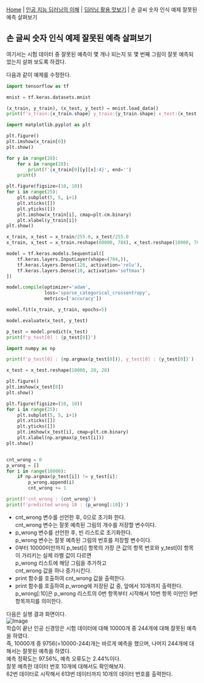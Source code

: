 [Home](./../../../README.md) | [인공 지능 딥러닝의 이해](./../../README.md) | [딥러닝 활용 맛보기](./../README.md) | 손 글씨 숫자 인식 예제 잘못된 예측 살펴보기

## 손 글씨 숫자 인식 예제 잘못된 예측 살펴보기
여기서는 시험 데이터 중 잘못된 예측이 몇 개나 되는지 또 몇 번째 그림이 잘못 예측되었는지 살펴 보도록 하겠다.

다음과 같이 예제를 수정한다.
```python
import tensorflow as tf

mnist = tf.keras.datasets.mnist

(x_train, y_train), (x_test, y_test) = mnist.load_data()
print(f'x_train:{x_train.shape} y_train:{y_train.shape} x_test:{x_test.shape} y_test:{y_test.shape}')

import matplotlib.pyplot as plt

plt.figure()
plt.imshow(x_train[0])
plt.show()

for y in range(28):
    for x in range(28):
        print(f'{x_train[0][y][x]:4}', end='')
    print()

plt.figure(figsize=(10, 10))
for i in range(25):
    plt.subplot(5, 5, i+1)
    plt.xticks([])
    plt.yticks([])
    plt.imshow(x_train[i], cmap=plt.cm.binary)
    plt.xlabel(y_train[i])
plt.show()

x_train, x_test = x_train/255.0, x_test/255.0
x_train, x_test = x_train.reshape(60000, 784), x_test.reshape(10000, 784)

model = tf.keras.models.Sequential([
    tf.keras.layers.InputLayer(shape=(784,)),
    tf.keras.layers.Dense(128, activation='relu'),
    tf.keras.layers.Dense(10, activation='softmax')
])

model.compile(optimizer='adam',
              loss='sparse_categorical_crossentropy',
              metrics=['accuracy'])

model.fit(x_train, y_train, epochs=5)

model.evaluate(x_test, y_test)

p_test = model.predict(x_test)
print(f'p_test[0] : {p_test[0]}')

import numpy as np

print(f'p_test[0] : {np.argmax(p_test[0])}, y_test[0] : {y_test[0]}')

x_test = x_test.reshape(10000, 28, 28)

plt.figure()
plt.imshow(x_test[0])
plt.show()

plt.figure(figsize=(10, 10))
for i in range(25):
    plt.subplot(5, 5, i+1)
    plt.xticks([])
    plt.yticks([])
    plt.imshow(x_test[i], cmap=plt.cm.binary)
    plt.xlabel(np.argmax(p_test[i]))
plt.show()


cnt_wrong = 0
p_wrong = []
for i in range(10000):
    if np.argmax(p_test[i]) != y_test[i]:
        p_wrong.append(i)
        cnt_wrong += 1

print(f'cnt_wrong : {cnt_wrong}')
print(f'predicted wrong 10 : {p_wrong[:10]}')
```
- cnt_wrong 변수를 선언한 후, 0으로 초기화 한다.  
cnt_wrong 변수는 잘못 예측된 그림의 개수를 저장할 변수이다.
- p_wrong 변수를 선언한 후, 빈 리스트로 초기화한다.  
p_wrong 변수는 잘못 예측된 그림의 번호를 저장할 변수이다.
- 0부터 10000미만까지 p_test[i] 항목의 가장 큰 값의 항목 번호와 y_test[0] 항목이 가리키는 실제 라벨 값이 다르면  
p_wrong 리스트에 해당 그림을 추가하고  
cnt_wrong 값을 하나 증가시킨다.
- print 함수를 호출하여 cnt_wrong 값을 출력한다.
- print 함수를 호출하여 p_wrong에 저장된 값 중, 앞에서 10개까지 출력한다.  
p_wrong[:10]은 p_wrong 리스트의 0번 항목부터 시작해서 10번 항목 미만인 9번 항목까지를 의미한다.

다음은 실행 결과 화면이다.  
![Image](https://github.com/user-attachments/assets/472d893f-07a6-465e-b0b8-ad40805bf67e)  
학습이 끝난 인공 신경망은 시험 데이터에 대해 10000개 중 244개에 대해 잘못된 예측을 하였다.  
즉, 10000개 중 9756(=10000-244)개는 바르게 예측을 했으며, 나머지 244개에 대해서는 잘못된 예측을 하였다.  
예측 정확도는 97.56%, 예측 오류도는 2.44%이다.  
잘못 예측한 데이터 번호 10개에 대해서도 확인해보자.  
62번 데이터로 시작해서 613번 데이터까지 10개의 데이터 번호를 출력한다.
